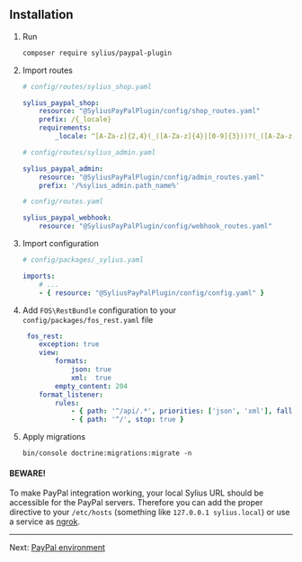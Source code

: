 ## Installation

1. Run

    ```bash
    composer require sylius/paypal-plugin
    ```

1. Import routes

    ```yaml
    # config/routes/sylius_shop.yaml

    sylius_paypal_shop:
        resource: "@SyliusPayPalPlugin/config/shop_routes.yaml"
        prefix: /{_locale}
        requirements:
            _locale: ^[A-Za-z]{2,4}(_([A-Za-z]{4}|[0-9]{3}))?(_([A-Za-z]{2}|[0-9]{3}))?$

    # config/routes/sylius_admin.yaml

    sylius_paypal_admin:
        resource: "@SyliusPayPalPlugin/config/admin_routes.yaml"
        prefix: '/%sylius_admin.path_name%'

    # config/routes.yaml

    sylius_paypal_webhook:
        resource: "@SyliusPayPalPlugin/config/webhook_routes.yaml"
    ```

1. Import configuration

   ```yaml
   # config/packages/_sylius.yaml

   imports:
       # ...
       - { resource: "@SyliusPayPalPlugin/config/config.yaml" }
   ```

1. Add `FOS\RestBundle` configuration to your `config/packages/fos_rest.yaml` file

    ```yaml
     fos_rest:
        exception: true
        view:
            formats:
                json: true
                xml:  true
            empty_content: 204
        format_listener:
            rules:
                - { path: '^/api/.*', priorities: ['json', 'xml'], fallback_format: json, prefer_extension: true }
                - { path: '^/', stop: true }
   ```

1. Apply migrations

   ```
   bin/console doctrine:migrations:migrate -n
   ```

#### BEWARE!

To make PayPal integration working, your local Sylius URL should be accessible for the PayPal servers. Therefore you can
add the proper directive to your `/etc/hosts` (something like `127.0.0.1 sylius.local`) or use a service as [ngrok](https://ngrok.com/).

---

Next: [PayPal environment](sandbox-vs-live.md)
